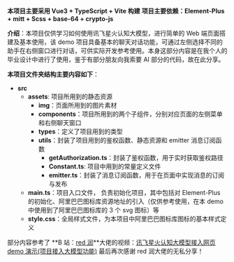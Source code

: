 **本项目主要采用 Vue3 + TypeScript + Vite 构建**
**项目主要依赖：Element-Plus + mitt + Scss + base-64 + crypto-js**

**介绍**：本项目仅供学习如何使用讯飞星火认知大模型，进行简单的 Web 端页面搭建及基本使用，该 demo 项目具备基本的聊天对话功能，可通过左侧选择不同的助手在右侧窗口进行对话，可供实际开发参考使用。本身这部分内容是在我个人的毕业设计中进行了使用，鉴于有部分朋友向我索要 AI 部分的代码，故在此分享。

**本项目文件夹结构主要内容如下**：

- **src**
  - **assets**: 项目所用到的静态资源
    - **img**：页面所用到的图片素材
    - **components**：项目所用到的两个子组件，分别对应页面的左侧菜单和右侧聊天窗口
    - **types**：定义了项目用到的类型
    - **utils**：封装了项目用到的鉴权函数、静态资源和 emitter 消息订阅函数
      - **getAuthorization.ts**：封装了鉴权函数，用于实时获取鉴权路径
      - **Constant.ts**: 项目中用到的常量定义文件
      - **emitter.ts**：封装了消息订阅函数，用于在页面中实现消息的订阅与发布
  - **main.ts**：项目入口文件， 负责初始化项目，其中包括对 Element-Plus 的初始化、阿里巴巴图标库资源地址的引入（仅供参考使用，在本 demo 中使用到了阿里巴巴图标库的 3 个 svg 图标）等
  - **style.css**：全局样式文件，为本项目中阿里巴巴图标库图标的基本样式定义

部分内容参考了 **B 站：[red 润](https://space.bilibili.com/395361365)**大佬的视频：[讯飞星火认知大模型接入网页 demo 演示(项目接入大模型功能)](https://www.bilibili.com/video/BV12V411L7x2/?spm_id_from=333.999.0.0)
最后再次感谢 red 润大佬的无私分享！
